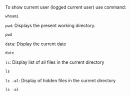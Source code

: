
To show current user (logged current user) use command:

```
whoami
```

`pwd`: Displays the present working directory.

```
pwd
```

`date`: Display the current date

```
date
```

`ls`: Display list of all files in the current directory

```
ls
```


`ls -al`: Display of hidden files in the current directory

```
ls -al 
```

